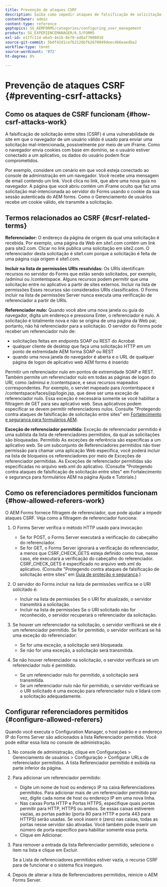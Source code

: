 ```yaml
---
title: Prevenção de ataques CSRF
description: Saiba como impedir ataques de falsificação de solicitação entre sites (CSRF) e proteger os dados do usuário de serem comprometidos.
contentOwner: admin
content-type: reference
geptopics: SG_AEMFORMS/categories/configuring_user_management
products: SG_EXPERIENCEMANAGER/6.5/FORMS
exl-id: e17fc114-eba5-4e1b-8e70-ad6af7008018
source-git-commit: 5bdf42d1ce7b2126bfb2670049deec4b6eaedba2
workflow-type: tm+mt
source-wordcount: '972'
ht-degree: 0%

---
```


# Prevenção de ataques CSRF {#preventing-csrf-attacks}

## Como os ataques de CSRF funcionam {#how-csrf-attacks-work}

A falsificação de solicitação entre sites (CSRF) é uma vulnerabilidade de site em que o navegador de um usuário válido é usado para enviar uma solicitação mal-intencionada, possivelmente por meio de um iFrame. Como o navegador envia cookies com base em domínio, se o usuário estiver conectado a um aplicativo, os dados do usuário podem ficar comprometidos.

Por exemplo, considere um cenário em que você esteja conectado ao console de administração em um navegador. Você recebe uma mensagem de email contendo um link. Você clica no link, que abre uma nova guia no navegador. A página que você abriu contém um iFrame oculto que faz uma solicitação mal-intencionada ao servidor do Forms usando o cookie da sua sessão autenticada do AEM forms. Como o Gerenciamento de usuários recebe um cookie válido, ele transmite a solicitação.

## Termos relacionados ao CSRF {#csrf-related-terms}

**Referenciador:** O endereço da página de origem da qual uma solicitação é recebida. Por exemplo, uma página da Web em site1.com contém um link para site2.com. Clicar no link publica uma solicitação em site2.com. O referenciador desta solicitação é site1.com porque a solicitação é feita de uma página cuja origem é site1.com.

**Incluir na lista de permissões URIs resolvidas:** Os URIs identificam recursos no servidor do Forms que estão sendo solicitados, por exemplo, /adminui ou /contentspace. Alguns recursos podem permitir que uma solicitação entre no aplicativo a partir de sites externos. Incluir na lista de permissões Esses recursos são considerados URIs classificados. O Forms incluir na lista de permissões Server nunca executa uma verificação de referenciador a partir de URIs.

**Referenciador nulo:** Quando você abre uma nova janela ou guia do navegador, digita um endereço e pressiona Enter, o referenciador é nulo. A solicitação é totalmente nova e não se origina de uma página da Web pai; portanto, não há referenciador para a solicitação. O servidor do Forms pode receber um referenciador nulo de:

* solicitações feitas em endpoints SOAP ou REST do Acrobat
* qualquer cliente de desktop que faça uma solicitação HTTP em um ponto de extremidade AEM forma SOAP ou REST
* quando uma nova janela do navegador é aberta e o URL de qualquer página de logon de aplicativo web AEM forms é inserido

Permitir um referenciador nulo em pontos de extremidade SOAP e REST. Também permite um referenciador nulo em todas as páginas de logon do URI, como /adminui e /contentspace, e seus recursos mapeados correspondentes. Por exemplo, o servlet mapeado para /contentspace é /contentspace/faces/jsp/login.jsp, que deve ser uma exceção de referenciador nulo. Essa exceção é necessária somente se você habilitar a filtragem de GET para seu aplicativo web. Seus aplicativos podem especificar se devem permitir referenciadores nulos. Consulte &quot;Protegendo contra ataques de falsificação de solicitação entre sites&quot; em [Fortalecimento e segurança para formulários AEM](https://help.adobe.com/en_US/livecycle/11.0/HardeningSecurity/index.html).

**Exceção de referenciador permitida:** Exceção de referenciador permitido é uma sublista da lista de referenciadores permitidos, da qual as solicitações são bloqueadas. Permitido As exceções de referência são específicas a um aplicativo web. Se um subconjunto de Referenciadores permitidos não tiver permissão para chamar uma aplicação Web específica, você poderá incluir na lista de bloqueios os referenciadores por meio de Exceções de referenciador permitidas. As Exceções de referenciador permitidas são especificadas no arquivo web.xml do aplicativo. (Consulte &quot;Protegendo contra ataques de falsificação de solicitação entre sites&quot; em Fortalecimento e segurança para formulários AEM na página Ajuda e Tutorials.)

## Como os referenciadores permitidos funcionam {#how-allowed-referers-work}

O AEM Forms fornece filtragem de referenciador, que pode ajudar a impedir ataques CSRF. Veja como a filtragem de referenciador funciona:

1. O Forms Server verifica o método HTTP usado para invocação:

   * Se for POST, o Forms Server executará a verificação do cabeçalho do referenciador.
   * Se for GET, o Forms Server ignorará a verificação do referenciador, a menos que CSRF_CHECK_GETS esteja definido como true, nesse caso, ele executará a verificação do cabeçalho do referenciador. CSRF_CHECK_GETS é especificado no arquivo web.xml do aplicativo. (Consulte &quot;Protegendo contra ataques de falsificação de solicitação entre sites&quot; em [Guia de proteção e segurança](https://help.adobe.com/en_US/livecycle/11.0/HardeningSecurity/index.html).)

1. O servidor do Forms incluir na lista de permissões verifica se o URI solicitado é:

   * Incluir na lista de permissões Se o URI for atualizado, o servidor transmitirá a solicitação.
   * Incluir na lista de permissões Se o URI solicitado não for reconhecido, o servidor recuperará o referenciador da solicitação.

1. Se houver um referenciador na solicitação, o servidor verificará se ele é um referenciador permitido. Se for permitido, o servidor verificará se há uma exceção do referenciador:

   * Se for uma exceção, a solicitação será bloqueada.
   * Se não for uma exceção, a solicitação será transmitida.

1. Se não houver referenciador na solicitação, o servidor verificará se um referenciador nulo é permitido.

   * Se um referenciador nulo for permitido, a solicitação será transmitida.
   * Se um referenciador nulo não for permitido, o servidor verificará se o URI solicitado é uma exceção para referenciador nulo e lidará com a solicitação adequadamente.

## Configurar referenciadores permitidos {#configure-allowed-referers}

Quando você executa o Configuration Manager, o host padrão e o endereço IP do Forms Server são adicionados à lista Referenciador permitido. Você pode editar essa lista no console de administração.

1. No console de administração, clique em Configurações > Gerenciamento de usuários > Configuração > Configurar URLs de referenciador permitidos. A lista Referenciador permitido é exibida na parte inferior da página.
1. Para adicionar um referenciador permitido:

   * Digite um nome de host ou endereço IP na caixa Referenciadores permitidos. Para adicionar mais de um referenciador permitido por vez, digite cada nome de host ou endereço IP em uma nova linha.
   * Nas caixas Porta HTTP e Portas HTTPS, especifique quais portas permitir para HTTP, HTTPS ou ambos. Se essas caixas estiverem vazias, as portas padrão (porta 80 para HTTP e porta 443 para HTTPS) serão usadas. Se você inserir `0` (zero) nas caixas, todas as portas nesse servidor são ativadas. Você também pode inserir um número de porta específico para habilitar somente essa porta.
   * Clique em Adicionar.

1. Para remover a entrada da lista Referenciador permitido, selecione o item na lista e clique em Excluir.

   Se a Lista de referenciadores permitidos estiver vazia, o recurso CSRF para de funcionar e o sistema fica inseguro.

1. Depois de alterar a lista de Referenciadores permitidos, reinicie o AEM Forms Server.
